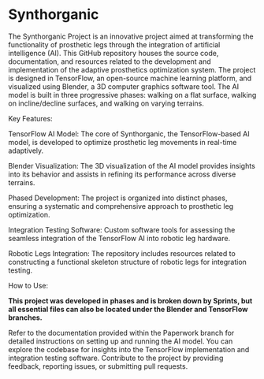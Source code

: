 # Synthorganic
The Synthorganic Project is an innovative project aimed at transforming the functionality of prosthetic legs through the integration of artificial intelligence (AI). This GitHub repository houses the source code, documentation, and resources related to the development and implementation of the adaptive prosthetics optimization system. The project is designed in TensorFlow, an open-source machine learning platform, and visualized using Blender, a 3D computer graphics software tool. The AI model is built in three progressive phases: walking on a flat surface, walking on incline/decline surfaces, and walking on varying terrains.

Key Features:

TensorFlow AI Model: The core of Synthorganic, the TensorFlow-based AI model, is developed to optimize prosthetic leg movements in real-time adaptively.

Blender Visualization: The 3D visualization of the AI model provides insights into its behavior and assists in refining its performance across diverse terrains.

Phased Development: The project is organized into distinct phases, ensuring a systematic and comprehensive approach to prosthetic leg optimization.

Integration Testing Software: Custom software tools for assessing the seamless integration of the TensorFlow AI into robotic leg hardware.

Robotic Legs Integration: The repository includes resources related to constructing a functional skeleton structure of robotic legs for integration testing.

How to Use:

**This project was developed in phases and is broken down by Sprints, but all essential files can also be located under the Blender and TensorFlow branches.**

Refer to the documentation provided within the Paperwork branch for detailed instructions on setting up and running the AI model.
You can explore the codebase for insights into the TensorFlow implementation and integration testing software.
Contribute to the project by providing feedback, reporting issues, or submitting pull requests.
